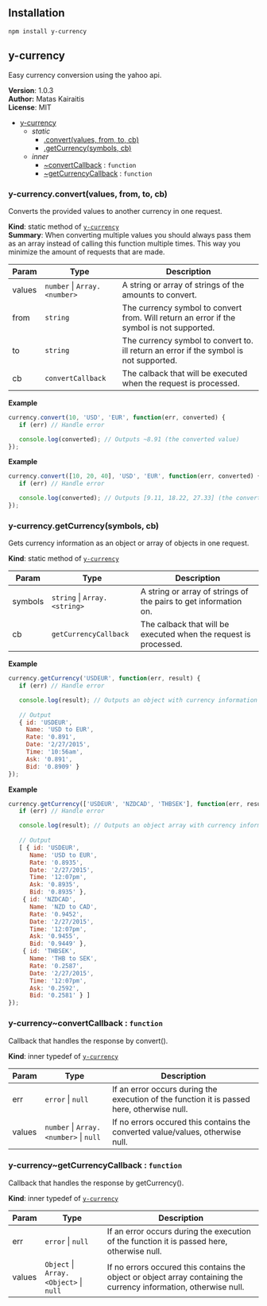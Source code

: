 ## Installation
 
    npm install y-currency

<a name="module_y-currency"></a>
## y-currency
Easy currency conversion using the yahoo api.

**Version**: 1.0.3  
**Author:** Matas Kairaitis  
**License**: MIT  

* [y-currency](#module_y-currency)
    * _static_
        * [.convert(values, from, to, cb)](#module_y-currency.convert)
        * [.getCurrency(symbols, cb)](#module_y-currency.getCurrency)
    * _inner_
        * [~convertCallback](#module_y-currency..convertCallback) : <code>function</code>
        * [~getCurrencyCallback](#module_y-currency..getCurrencyCallback) : <code>function</code>

<a name="module_y-currency.convert"></a>
### y-currency.convert(values, from, to, cb)
Converts the provided values to another currency in one request.

**Kind**: static method of <code>[y-currency](#module_y-currency)</code>  
**Summary**: When converting multiple values you should always pass them as an array instead of
calling this function multiple times. This way you minimize the amount of requests that are made.  

| Param | Type | Description |
| --- | --- | --- |
| values | <code>number</code> &#124; <code>Array.&lt;number&gt;</code> | A string or array of strings of the amounts to convert. |
| from | <code>string</code> | The currency symbol to convert from. Will return an error if the symbol is not supported. |
| to | <code>string</code> | The currency symbol to convert to. ill return an error if the symbol is not supported. |
| cb | <code>convertCallback</code> | The calback that will be executed when the request is processed. |

**Example**  
```js
currency.convert(10, 'USD', 'EUR', function(err, converted) {
   if (err) // Handle error

   console.log(converted); // Outputs ~8.91 (the converted value)
});
```
**Example**  
```js
currency.convert([10, 20, 40], 'USD', 'EUR', function(err, converted) {
   if (err) // Handle error

   console.log(converted); // Outputs [9.11, 18.22, 27.33] (the converted values in an array)
});
```
<a name="module_y-currency.getCurrency"></a>
### y-currency.getCurrency(symbols, cb)
Gets currency information as an object or array of objects in one request.

**Kind**: static method of <code>[y-currency](#module_y-currency)</code>  

| Param | Type | Description |
| --- | --- | --- |
| symbols | <code>string</code> &#124; <code>Array.&lt;string&gt;</code> | A string or array of strings of the pairs to get information on. |
| cb | <code>getCurrencyCallback</code> | The calback that will be executed when the request is processed. |

**Example**  
```js
currency.getCurrency('USDEUR', function(err, result) {
   if (err) // Handle error

   console.log(result); // Outputs an object with currency information
   
   // Output
   { id: 'USDEUR',
     Name: 'USD to EUR',
     Rate: '0.891',
     Date: '2/27/2015',
     Time: '10:56am',
     Ask: '0.891',
     Bid: '0.8909' }
});
```
**Example**  
```js
currency.getCurrency(['USDEUR', 'NZDCAD', 'THBSEK'], function(err, result) {
   if (err) // Handle error

   console.log(result); // Outputs an object array with currency information
   
   // Output
   [ { id: 'USDEUR',
      Name: 'USD to EUR',
      Rate: '0.8935',
      Date: '2/27/2015',
      Time: '12:07pm',
      Ask: '0.8935',
      Bid: '0.8935' },
    { id: 'NZDCAD',
      Name: 'NZD to CAD',
      Rate: '0.9452',
      Date: '2/27/2015',
      Time: '12:07pm',
      Ask: '0.9455',
      Bid: '0.9449' },
    { id: 'THBSEK',
      Name: 'THB to SEK',
      Rate: '0.2587',
      Date: '2/27/2015',
      Time: '12:07pm',
      Ask: '0.2592',
      Bid: '0.2581' } ]
});
```
<a name="module_y-currency..convertCallback"></a>
### y-currency~convertCallback : <code>function</code>
Callback that handles the response by convert().

**Kind**: inner typedef of <code>[y-currency](#module_y-currency)</code>  

| Param | Type | Description |
| --- | --- | --- |
| err | <code>error</code> &#124; <code>null</code> | If an error occurs during the execution of the function it is passed here, otherwise null. |
| values | <code>number</code> &#124; <code>Array.&lt;number&gt;</code> &#124; <code>null</code> | If no errors occured this contains the converted value/values, otherwise null. |

<a name="module_y-currency..getCurrencyCallback"></a>
### y-currency~getCurrencyCallback : <code>function</code>
Callback that handles the response by getCurrency().

**Kind**: inner typedef of <code>[y-currency](#module_y-currency)</code>  

| Param | Type | Description |
| --- | --- | --- |
| err | <code>error</code> &#124; <code>null</code> | If an error occurs during the execution of the function it is passed here, otherwise null. |
| values | <code>Object</code> &#124; <code>Array.&lt;Object&gt;</code> &#124; <code>null</code> | If no errors occured this contains the object or object array containing the currency information, otherwise null. |

